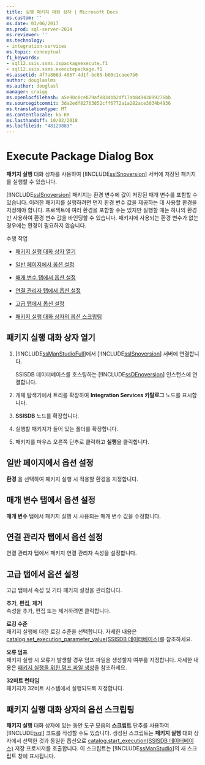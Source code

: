 ```yaml
---
title: 실행 패키지 대화 상자 | Microsoft Docs
ms.custom: ''
ms.date: 03/06/2017
ms.prod: sql-server-2014
ms.reviewer: ''
ms.technology:
- integration-services
ms.topic: conceptual
f1_keywords:
- sql12.ssis.ssms.ispackageexecute.f1
- sql12.ssis.ssms.executepackage.f1
ms.assetid: 4f7a806d-4867-4d1f-bc65-b00c1caee7b6
author: douglaslms
ms.author: douglasl
manager: craigg
ms.openlocfilehash: a5e90c0ceb79af8834bb2df17ab84943099276bb
ms.sourcegitcommit: 3da2edf82763852cff6772a1a282ace3034b4936
ms.translationtype: MT
ms.contentlocale: ko-KR
ms.lasthandoff: 10/02/2018
ms.locfileid: "48129883"
---
```

# <a name="execute-package-dialog-box"></a>Execute Package Dialog Box
  **패키지 실행** 대화 상자를 사용하여 [!INCLUDE[ssISnoversion](../includes/ssisnoversion-md.md)] 서버에 저장된 패키지를 실행할 수 있습니다.  
  
 [!INCLUDE[ssISnoversion](../includes/ssisnoversion-md.md)] 패키지는 환경 변수에 값이 저장된 매개 변수를 포함할 수 있습니다. 이러한 패키지를 실행하려면 먼저 환경 변수 값을 제공하는 데 사용할 환경을 지정해야 합니다. 프로젝트에 여러 환경을 포함할 수는 있지만 실행할 때는 하나의 환경만 사용하여 환경 변수 값을 바인딩할 수 있습니다. 패키지에 사용되는 환경 변수가 없는 경우에는 환경이 필요하지 않습니다.  
  
 수행 작업  
  
-   [패키지 실행 대화 상자 열기](#open_dialog)  
  
-   [일반 페이지에서 옵션 설정](#general)  
  
-   [매개 변수 탭에서 옵션 설정](#parameters)  
  
-   [연결 관리자 탭에서 옵션 설정](#connection)  
  
-   [고급 탭에서 옵션 설정](#advanced)  
  
-   [패키지 실행 대화 상자의 옵션 스크립팅](#script)  
  
##  <a name="open_dialog"></a> 패키지 실행 대화 상자 열기  
  
1.  [!INCLUDE[ssManStudioFull](../includes/ssmanstudiofull-md.md)]에서 [!INCLUDE[ssISnoversion](../includes/ssisnoversion-md.md)] 서버에 연결합니다.  
  
     SSISDB 데이터베이스를 호스팅하는 [!INCLUDE[ssDEnoversion](../includes/ssdenoversion-md.md)] 인스턴스에 연결합니다.  
  
2.  개체 탐색기에서 트리를 확장하여 **Integration Services 카탈로그** 노드를 표시합니다.  
  
3.  **SSISDB** 노드를 확장합니다.  
  
4.  실행할 패키지가 들어 있는 폴더를 확장합니다.  
  
5.  패키지를 마우스 오른쪽 단추로 클릭하고 **실행**을 클릭합니다.  
  
##  <a name="general"></a> 일반 페이지에서 옵션 설정  
 **환경** 을 선택하여 패키지 실행 시 적용할 환경을 지정합니다.  
  
##  <a name="parameters"></a> 매개 변수 탭에서 옵션 설정  
 **매개 변수** 탭에서 패키지 실행 시 사용되는 매개 변수 값을 수정합니다.  
  
##  <a name="connection"></a> 연결 관리자 탭에서 옵션 설정  
 연결 관리자 탭에서 패키지 연결 관리자 속성을 설정합니다.  
  
##  <a name="advanced"></a> 고급 탭에서 옵션 설정  
 고급 탭에서 속성 및 기타 패키지 설정을 관리합니다.  
  
 **추가**, **편집**, **제거**  
 속성을 추가, 편집 또는 제거하려면 클릭합니다.  
  
 **로깅 수준**  
 패키지 실행에 대한 로깅 수준을 선택합니다. 자세한 내용은 [catalog.set_execution_parameter_value&#40;SSISDB 데이터베이스&#41;](/sql/integration-services/system-stored-procedures/catalog-set-execution-parameter-value-ssisdb-database)를 참조하세요.  
  
 **오류 덤프**  
 패키지 실행 시 오류가 발생할 경우 덤프 파일을 생성할지 여부를 지정합니다. 자세한 내용은 [패키지 실행을 위한 덤프 파일 생성](troubleshooting/generating-dump-files-for-package-execution.md)을 참조하세요.  
  
 **32비트 런타임**  
 패키지가 32비트 시스템에서 실행되도록 지정합니다.  
  
##  <a name="script"></a> 패키지 실행 대화 상자의 옵션 스크립팅  
 **패키지 실행** 대화 상자에 있는 동안 도구 모음의 **스크립트** 단추를 사용하여 [!INCLUDE[tsql](../includes/tsql-md.md)] 코드를 작성할 수도 있습니다. 생성된 스크립트는 **패키지 실행** 대화 상자에서 선택한 것과 동일한 옵션으로 [catalog.start_execution&#40;SSISDB 데이터베이스&#41;](/sql/integration-services/system-stored-procedures/catalog-start-execution-ssisdb-database) 저장 프로시저를 호출합니다. 이 스크립트는 [!INCLUDE[ssManStudio](../includes/ssmanstudio-md.md)]의 새 스크립트 창에 표시됩니다.  
  
  
